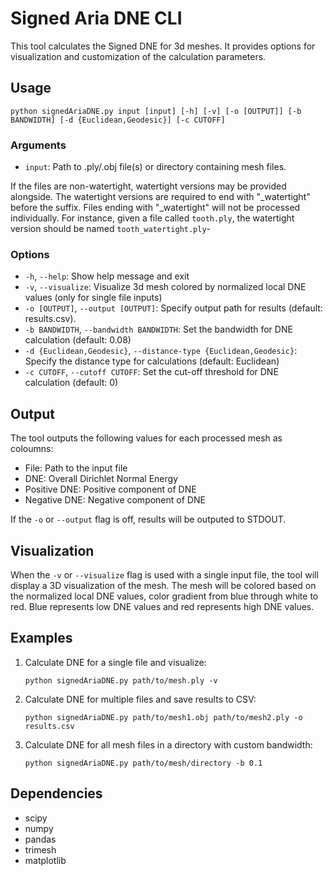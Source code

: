 # Signed Aria DNE CLI

This tool calculates the Signed DNE for 3d meshes. It provides options for visualization and customization of the calculation parameters.

## Usage

```
python signedAriaDNE.py input [input] [-h] [-v] [-o [OUTPUT]] [-b BANDWIDTH] [-d {Euclidean,Geodesic}] [-c CUTOFF]
```

### Arguments

- `input`: Path to .ply/.obj file(s) or directory containing mesh files.

If the files are non-watertight, watertight versions may be provided alongside.
The watertight versions are required to end with "_watertight" before the suffix.
Files ending with "_watertight" will not be processed individually.
For instance, given a file called `tooth.ply`, the watertight version should be named `tooth_watertight.ply`-

### Options

- `-h`, `--help`: Show help message and exit
- `-v`, `--visualize`: Visualize 3d mesh colored by normalized local DNE values (only for single file inputs)
- `-o [OUTPUT]`, `--output [OUTPUT]`: Specify output path for results (default: results.csv).
- `-b BANDWIDTH`, `--bandwidth BANDWIDTH`: Set the bandwidth for DNE calculation (default: 0.08)
- `-d {Euclidean,Geodesic}`, `--distance-type {Euclidean,Geodesic}`: Specify the distance type for calculations (default: Euclidean)
- `-c CUTOFF`, `--cutoff CUTOFF`: Set the cut-off threshold for DNE calculation (default: 0)

## Output

The tool outputs the following values for each processed mesh as coloumns:

- File: Path to the input file
- DNE: Overall Dirichlet Normal Energy
- Positive DNE: Positive component of DNE
- Negative DNE: Negative component of DNE

If the `-o` or `--output` flag is off, results will be outputed to STDOUT.

## Visualization

When the `-v` or `--visualize` flag is used with a single input file, the tool will display a 3D visualization of the mesh. The mesh will be colored based on the normalized local DNE values, color gradient from blue through white to red. Blue represents low DNE values and red represents high DNE values.

## Examples

1. Calculate DNE for a single file and visualize:
   ```
   python signedAriaDNE.py path/to/mesh.ply -v
   ```

2. Calculate DNE for multiple files and save results to CSV:
   ```
   python signedAriaDNE.py path/to/mesh1.obj path/to/mesh2.ply -o results.csv
   ```

3. Calculate DNE for all mesh files in a directory with custom bandwidth:
   ```
   python signedAriaDNE.py path/to/mesh/directory -b 0.1
   ```



## Dependencies

- scipy
- numpy
- pandas
- trimesh
- matplotlib
